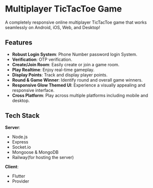 # Multiplayer TicTacToe Game

A completely responsive online multiplayer TicTacToe game that works seamlessly on Android, iOS, Web, and Desktop!

## Features
- **Robust Login System**: Phone Number password login System.
- **Verification**: OTP verification.
- **Create/Join Room**: Easily create or join a game room.
- **Play Realtime**: Enjoy real-time gameplay.
- **Display Points**: Track and display player points.
- **Round & Game Winner**: Identify round and overall game winners.
- **Responsive Glow Themed UI**: Experience a visually appealing and responsive interface.
- **Cross Platform**: Play across multiple platforms including mobile and desktop.

## Tech Stack
**Server**: 
- Node.js
- Express
- Socket.io
- Mongoose & MongoDB
- Railway(for hosting the server)

**Client**: 
- Flutter
- Provider
